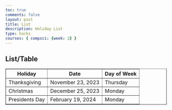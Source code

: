 ```yaml
---
toc: true
comments: false
layout: post
title: List
description: Holiday List
type: hacks
courses: { compsci: {week: 2} }
---
```


<h2>List/Table</h2>
 
<!-- Body contains the contents of the Document -->
<html>
<head>
    <title>Holiday List</title>
</head>
<body>
    <table border="1">
        <tr>
            <th>Holiday</th>
            <th>Date</th>
            <th>Day of Week</th>
        </tr>
        <tr>
            <td>Thanksgiving</td>
            <td>November 23, 2023</td>
            <td>Thursday</td>
        </tr>
        <tr>
            <td>Christmas</td>
            <td>December 25, 2023</td>
            <td>Monday</td>
        </tr>
         <tr>
            <td>Presidents Day</td>
            <td>February 19, 2024</td>
            <td>Monday</td>
        </tr>
    </table>
</body>
</html>